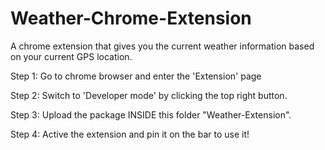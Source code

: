# Weather-Chrome-Extension

A chrome extension that gives you the current weather information based on your current GPS location. 

Step 1: Go to chrome browser and enter the 'Extension' page

Step 2: Switch to 'Developer mode' by clicking the top right button.

Step 3: Upload the package INSIDE this folder "Weather-Extension".

Step 4: Active the extension and pin it on the bar to use it!
